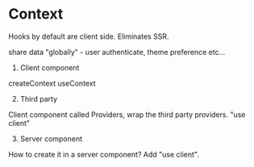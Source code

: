 # Context

Hooks by default are client side.
Eliminates SSR.

share data "globally" - user authenticate, theme preference etc...

1. Client component

createContext
useContext

2. Third party

Client component called Providers, wrap the third party providers. "use client"

3. Server component

How to create it in a server component?
Add "use client".
